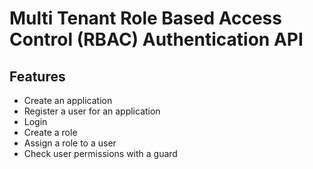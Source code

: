 # Multi Tenant Role Based Access Control (RBAC) Authentication API
## Features
* Create an application
* Register a user for an application
* Login
* Create a role
* Assign a role to a user
* Check user permissions with a guard

 
 
 
